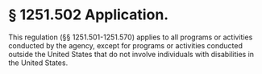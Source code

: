 # § 1251.502   Application.

This regulation (§§ 1251.501-1251.570) applies to all programs or activities conducted by the agency, except for programs or activities conducted outside the United States that do not involve individuals with disabilities in the United States.




